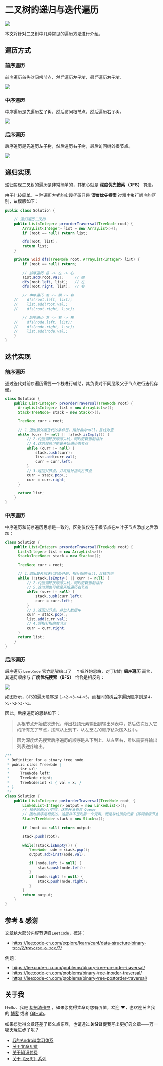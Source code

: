 # 二叉树的递归与迭代遍历

![](https://raw.githubusercontent.com/qingmei2/qingmei2-blogs-art/master/blogs/algorithm/1/image.5qvamlsfueo.png)

本文将针对二叉树中几种常见的遍历方法进行介绍。

## 遍历方式

### 前序遍历

前序遍历首先访问根节点，然后遍历左子树，最后遍历右子树。

![](https://raw.githubusercontent.com/qingmei2/qingmei2-blogs-art/master/blogs/algorithm/1/image.w7jb7aje6r.png)

### 中序遍历

中序遍历是先遍历左子树，然后访问根节点，然后遍历右子树。

![](https://raw.githubusercontent.com/qingmei2/qingmei2-blogs-art/master/blogs/algorithm/1/image.8ggcr3w9c3b.png)

### 后序遍历

后序遍历是先遍历左子树，然后遍历右子树，最后访问树的根节点。

![](https://raw.githubusercontent.com/qingmei2/qingmei2-blogs-art/master/blogs/algorithm/1/image.q6kpc06c6r.png)

## 递归实现

递归实现二叉树的遍历是非常简单的，其核心就是 **深度优先搜索（DFS）** 算法。

由于比较简单，三种遍历方式的实现代码只是 **深度优先搜索** 过程中执行顺序的区别，故模版如下：

```java
public class Solution {

    // 递归遍历二叉树
    public List<Integer> preorderTraversal(TreeNode root) {
        ArrayList<Integer> list = new ArrayList<>();
        if (root == null) return list;

        dfs(root, list);
        return list;
    }

    private void dfs(TreeNode root, ArrayList<Integer> list) {
        if (root == null) return;

        // 前序遍历 根 -> 左 -> 右
        list.add(root.val);     // 根
        dfs(root.left, list);   // 左
        dfs(root.right, list);  // 右

        // 中序遍历 右 -> 根 -> 右
    //    dfs(root.left, list);
    //    list.add(root.val);
    //    dfs(root.right, list);

        // 后序遍历 左 -> 右 -> 根
    //    dfs(node.left, list);
    //    dfs(node.right, list);
    //    list.add(node.val);
    }
}
```

## 迭代实现

### 前序遍历

通过迭代对前序遍历需要一个栈进行辅助，其负责对不同层级父子节点进行迭代存储。

```java
class Solution {
    public List<Integer> preorderTraversal(TreeNode root) {
      ArrayList<Integer> list = new ArrayList<>();
      Stack<TreeNode> stack = new Stack<>();

      TreeNode curr = root;

      // 1.退出最外层迭代的条件是，指针指向null，且栈为空
      while (curr != null || !stack.isEmpty()) {
          // 2.内层循环按顺序入栈，同时更新当前指针
          // 4.这时候也可能是开始遍历右节点
          while (curr != null) {
              stack.push(curr);
              list.add(curr.val);
              curr = curr.left;
          }
          // 3.返回父节点，并将指针指向右节点
          curr = stack.pop();
          curr = curr.right;
      }

      return list;
    }
}
```

### 中序遍历

中序遍历和前序遍历思想是一致的，区别仅仅在于根节点在左叶子节点添加之后添加：

```java
class Solution {
    public List<Integer> preorderTraversal(TreeNode root) {
      List<Integer> list = new ArrayList<>();
      Stack<TreeNode> stack = new Stack<>();

      TreeNode curr = root;

      // 1.退出最外层迭代的条件是，指针指向null，且栈为空
      while (!stack.isEmpty() || curr != null) {
          // 2.内层循环按顺序入栈，同时更新当前指针
          // 5.这时候也可能是开始遍历右节点
          while (curr != null) {
              stack.push(curr.left);
              curr = curr.left;
          }
          // 3.返回父节点，并加入数组中
          curr = stack.pop();
          list.add(curr.val);
          // 4.将指针指向右节点
          curr = curr.right;
      }
      return list;
    }
}
```

### 后序遍历

后序遍历 `LeetCode` 官方题解给出了一个额外的思路，对于树的 **后序遍历** 而言，其遍历顺序与 **广度优先搜索（BFS）** 恰恰是相反的：

![](https://raw.githubusercontent.com/qingmei2/qingmei2-blogs-art/master/blogs/algorithm/1/image.tjqblr1utys.png)

如图所示，`BFS`的遍历顺序是 `1->2->3->4->5`，而相同的树后序遍历顺序则是 `4->5->2->3->1`。

因此，后序遍历的思路如下：

> 从根节点开始依次迭代，弹出栈顶元素输出到输出列表中，然后依次压入它的所有孩子节点，按照从上到下、从左至右的顺序依次压入栈中。

> 因为深度优先搜索后序遍历的顺序是从下到上、从左至右，所以需要将输出列表逆序输出。

```java
/**
 * Definition for a binary tree node.
 * public class TreeNode {
 *     int val;
 *     TreeNode left;
 *     TreeNode right;
 *     TreeNode(int x) { val = x; }
 * }
 */
class Solution {
    public List<Integer> postorderTraversal(TreeNode root) {
        LinkedList<Integer> output = new LinkedList<>();
        // 和传统的bfs不同，这里并没有用 Queue
        // 因为顺序是相反的，这里并不是取第一个元素，而是取栈顶的元素（即同层级节点从右->左遍历）
        Stack<TreeNode> stack = new Stack<>();

        if (root == null) return output;

        stack.push(root);

        while(!stack.isEmpty()) {
           TreeNode node = stack.pop();
           output.addFirst(node.val);

           if (node.left != null) {
               stack.push(node.left);
           }
           if (node.right != null) {
               stack.push(node.right);
           }
        }
        return output;
    }
}
```

## 参考 & 感谢

文章绝大部分内容节选自`LeetCode`，概述：

* https://leetcode-cn.com/explore/learn/card/data-structure-binary-tree/2/traverse-a-tree/7/

例题：

* https://leetcode-cn.com/problems/binary-tree-preorder-traversal/
* https://leetcode-cn.com/problems/binary-tree-inorder-traversal/
* https://leetcode-cn.com/problems/binary-tree-postorder-traversal/


## 关于我

Hello，我是 [却把清梅嗅](https://github.com/qingmei2) ，如果您觉得文章对您有价值，欢迎 ❤️，也欢迎关注我的 [博客](https://juejin.im/user/588555ff1b69e600591e8462/posts) 或者 [GitHub](https://github.com/qingmei2)。

如果您觉得文章还差了那么点东西，也请通过**关注**督促我写出更好的文章——万一哪天我进步了呢？

* [我的Android学习体系](https://github.com/qingmei2/blogs)
* [关于文章纠错](https://github.com/qingmei2/blogs/blob/master/error_collection.md)
* [关于知识付费](https://github.com/qingmei2/blogs/blob/master/appreciation.md)
* [关于《反思》系列](https://github.com/qingmei2/blogs/blob/master/src/%E5%8F%8D%E6%80%9D%E7%B3%BB%E5%88%97/%E5%8F%8D%E6%80%9D%7C%E7%B3%BB%E5%88%97%E7%9B%AE%E5%BD%95.md)
